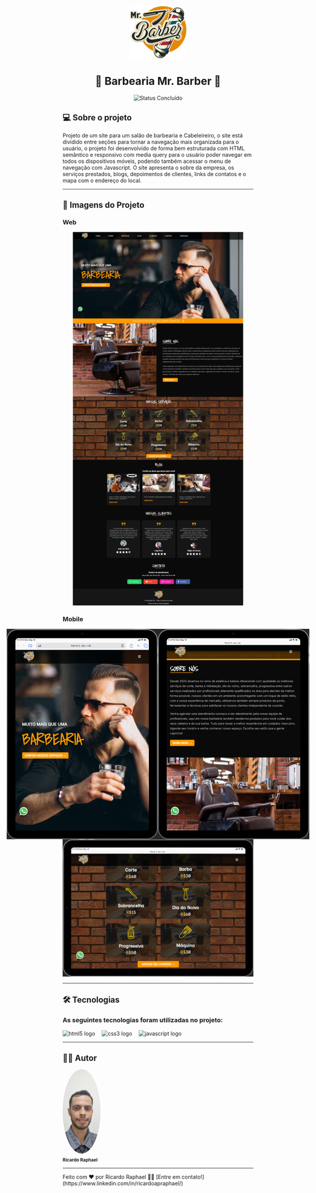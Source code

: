 <div align="center">
  <img alt="Logo-Mr.Barber" src="./img/logo-mr-barber.png" width="150px"/>
</div>

<h1 align="center"> 
	💈​ Barbearia Mr. Barber 💈​
</h1>

<p align="center">
	<img alt="Status Concluído" src="https://img.shields.io/badge/STATUS-CONCLU%C3%8DDO-brightgreen">
</p>

## 💻 Sobre o projeto

<p>
  Projeto de um site para um salão de barbearia e Cabeleireiro, o site está dividido entre seções para tornar a navegação mais organizada para o usuário, 
  o projeto foi desenvolvido de forma bem estruturada com HTML semântico e responsivo com media query para o usuário poder navegar em todos os dispositivos móveis, 
  podendo também acessar o menu de navegação com Javascript. O site apresenta o sobre da empresa, os serviços prestados, blogs, depoimentos de clientes, links de 
  contatos e o mapa com o endereço do local.
</p>

---

## 🎨 Imagens do Projeto

### Web

<div align="center">
  <img alt="visualizacao-desktop" src="./img/Desktop.jpeg" width="450px"/>
</div>

### Mobile

<div align="center" style="display: flex; align-items: flex-start; justify-content: center;">
  	<img alt="visualizacao-mobile" src="./img/iPad-Air-5- home.png" width="400px">
  	<img alt="visualizacao-mobile" src="./img/iPad-Air-5.png" width="400px">
</div>
<div align="center">
	<img alt="visualizacao-mobile" src="./img/iPad-Air-5 - servicos.png" width="550px">
</div>

---

## 🛠 Tecnologias

<h3>As seguintes tecnologias foram utilizadas no projeto:</h3>

<div align="left">
  <img src="https://cdn.jsdelivr.net/gh/devicons/devicon/icons/html5/html5-original.svg" height="32" alt="html5 logo"  />
  <img width="10" />
  <img src="https://cdn.jsdelivr.net/gh/devicons/devicon/icons/css3/css3-original.svg" height="32" alt="css3 logo"  />
  <img width="10" />
  <img src="https://cdn.jsdelivr.net/gh/devicons/devicon/icons/javascript/javascript-original.svg" height="32" alt="javascript logo"  />
  <img width="10" />
</div>

---

## 👨‍💻​ Autor

<img style="border-radius: 50%;" src="./img/ricardo.jpg" width="100px;" alt="Ricardo Raphael"/>
<br>
<sub><b>Ricardo Raphael</b></sub>

---

<p>Feito com ❤️ por Ricardo Raphael 👋🏽 [Entre em contato!](https://www.linkedin.com/in/ricardoapraphael/)</p>
